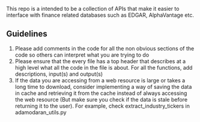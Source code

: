 This repo is a intended to be a collection of APIs that make it easier to interface with finance related databases such as EDGAR, AlphaVantage etc. 

## Guidelines
  1. Please add comments in the code for all the non obvious sections of the code so others can interpret what you are trying to do
  2. Please ensure that the every file has a top header that describes at a high level what all the code in the file is about. For all the functions, add descriptions, input(s) and output(s)
  3. If the data you are accessing from a web resource is large or takes a long time to download, consider implementing a way of saving the data in cache and retrieving it from the cache instead of always accessing the web resource (But make sure you check if the data is stale before returning it to the user). For example, check extract_industry_tickers in adamodaran_utils.py
